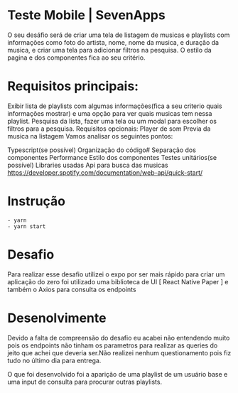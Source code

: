 # Teste Mobile | SevenApps
​O seu desáfio será de criar uma tela de listagem de musicas e playlists com informações como foto do artista, nome, nome da musica, e duração da musica, e criar uma tela para adicionar filtros na pesquisa. O estilo da pagina e dos componentes fica ao seu critério.​

# Requisitos principais:
Exibir lista de playlists com algumas informações(fica a seu criterio quais informações mostrar) e uma opção para ver quais musicas tem nessa playlist.
Pesquisa da lista, fazer uma tela ou um modal para escolher os filtros para a pesquisa.​
Requisitos opcionais:
Player de som
Previa da musica na listagem​
Vamos analisar os seguintes pontos:
​

Typescript(se possível)
Organização do código# 
Separação dos componentes
Performance
Estilo dos componentes
Testes unitários(se possível)
Libraries usadas​​
Api para busca das musicas https://developer.spotify.com/documentation/web-api/quick-start/

# Instrução 
    - yarn 
    - yarn start

# Desafio

Para realizar esse desafio utilizei o expo por ser mais rápido para criar um aplicação do zero
foi utilizado uma biblioteca de UI [ React Native Paper ] e também o Axios para consulta os endpoints

# Desenolvimente

Devido a falta de compreensão do desafio eu acabei não entendendo muito pois os endpoints não tinham os parametros para 
realizar as queries do jeito que achei que deveria ser.Não realizei nenhum questionamento pois fiz tudo no último dia para entrega. 

O que foi desenvolvido foi a aparição de uma playlist de um usuário base e uma input de consulta para procurar outras playlists.
